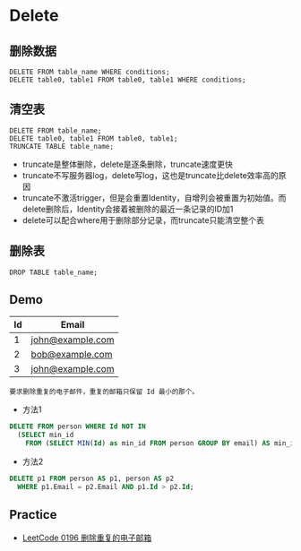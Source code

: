 # Delete

## 删除数据

```
DELETE FROM table_name WHERE conditions;
DELETE table0, table1 FROM table0, table1 WHERE conditions;
```

## 清空表

```
DELETE FROM table_name;
DELETE table0, table1 FROM table0, table1;
TRUNCATE TABLE table_name;
```

- truncate是整体删除，delete是逐条删除，truncate速度更快
- truncate不写服务器log，delete写log，这也是truncate比delete效率高的原因
- truncate不激活trigger，但是会重置Identity，自增列会被重置为初始值。而delete删除后，Identity会接着被删除的最近一条记录的ID加1
- delete可以配合where用于删除部分记录，而truncate只能清空整个表

## 删除表

```
DROP TABLE table_name;
```

## Demo

| Id | Email            |
|----|------------------|
| 1  | john@example.com |
| 2  | bob@example.com  |
| 3  | john@example.com |

```
要求删除重复的电子邮件，重复的邮箱只保留 Id 最小的那个。
```

- 方法1

```sql
DELETE FROM person WHERE Id NOT IN
  (SELECT min_id 
    FROM (SELECT MIN(Id) as min_id FROM person GROUP BY email) AS min_ids);
```

- 方法2

```sql
DELETE p1 FROM person AS p1, person AS p2
  WHERE p1.Email = p2.Email AND p1.Id > p2.Id;
```

## Practice

- [LeetCode 0196 删除重复的电子邮箱](https://leetcode-cn.com/problems/delete-duplicate-emails/)
